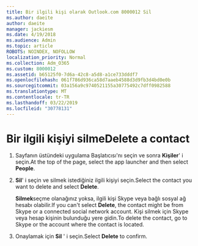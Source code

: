 ```yaml
---
title: Bir ilgili kişi olarak Outlook.com 8000012 Sil
ms.author: daeite
author: daeite
manager: jackiesm
ms.date: 4/19/2018
ms.audience: Admin
ms.topic: article
ROBOTS: NOINDEX, NOFOLLOW
localization_priority: Normal
ms.collection: Adm_O365
ms.custom: 8000012
ms.assetid: b65125f0-7d6a-42c8-a5d8-a1ce733dddf7
ms.openlocfilehash: 061f786d936ca58d7aaeb4588d3d9fb3d4bd0e0b
ms.sourcegitcommit: 03a156a9c9740521155a30775492c7dff0982588
ms.translationtype: MT
ms.contentlocale: tr-TR
ms.lasthandoff: 03/22/2019
ms.locfileid: "30778131"
---
```

# <a name="delete-a-contact"></a><span data-ttu-id="1103a-102">Bir ilgili kişiyi silme</span><span class="sxs-lookup"><span data-stu-id="1103a-102">Delete a contact</span></span>

1. <span data-ttu-id="1103a-103">Sayfanın üstündeki uygulama Başlatıcısı'nı seçin ve sonra **Kişiler**' i seçin.</span><span class="sxs-lookup"><span data-stu-id="1103a-103">At the top of the page, select the app launcher  and then select **People**.</span></span> 
    
2. <span data-ttu-id="1103a-104">**Sil**' i seçin ve silmek istediğiniz ilgili kişiyi seçin.</span><span class="sxs-lookup"><span data-stu-id="1103a-104">Select the contact you want to delete and select **Delete**.</span></span>
    
    <span data-ttu-id="1103a-105">**Silmek**seçme olanağınız yoksa, ilgili kişi Skype veya bağlı sosyal ağ hesabı olabilir.</span><span class="sxs-lookup"><span data-stu-id="1103a-105">If you can't select **Delete**, the contact might be from Skype or a connected social network account.</span></span> <span data-ttu-id="1103a-106">Kişi silmek için Skype veya hesap kişinin bulunduğu yere gidin.</span><span class="sxs-lookup"><span data-stu-id="1103a-106">To delete the contact, go to Skype or the account where the contact is located.</span></span>
    
3. <span data-ttu-id="1103a-107">Onaylamak için **Sil** ' i seçin.</span><span class="sxs-lookup"><span data-stu-id="1103a-107">Select **Delete** to confirm.</span></span> 
    

